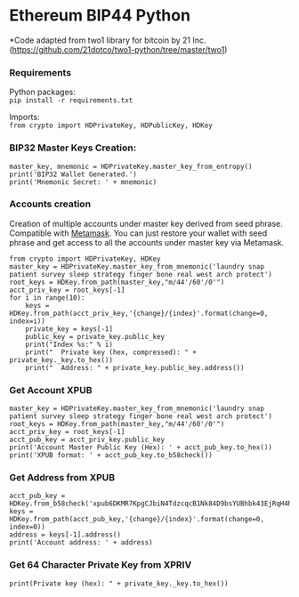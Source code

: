 Ethereum BIP44 Python
================================

*Code adapted from two1 library for bitcoin by 21 Inc. (https://github.com/21dotco/two1-python/tree/master/two1)

### Requirements
Python packages:  
`pip install -r requirements.txt`

Imports:  
`from crypto import HDPrivateKey, HDPublicKey, HDKey`

### BIP32 Master Keys Creation:
```
master_key, mnemonic = HDPrivateKey.master_key_from_entropy()
print('BIP32 Wallet Generated.')  
print('Mnemonic Secret: ' + mnemonic)
```

### Accounts creation
Creation of multiple accounts under master key derived from seed phrase.
Compatible with [Metamask](https://metamask.io). You can just restore your wallet 
with seed phrase and get access to all the accounts under master key via Metamask.
```
from crypto import HDPrivateKey, HDKey
master_key = HDPrivateKey.master_key_from_mnemonic('laundry snap patient survey sleep strategy finger bone real west arch protect')
root_keys = HDKey.from_path(master_key,"m/44'/60'/0'")
acct_priv_key = root_keys[-1]
for i in range(10):
    keys = HDKey.from_path(acct_priv_key,'{change}/{index}'.format(change=0, index=i))
    private_key = keys[-1]
    public_key = private_key.public_key
    print("Index %s:" % i)
    print("  Private key (hex, compressed): " + private_key._key.to_hex())
    print("  Address: " + private_key.public_key.address())
```

### Get Account XPUB
```
master_key = HDPrivateKey.master_key_from_mnemonic('laundry snap patient survey sleep strategy finger bone real west arch protect')
root_keys = HDKey.from_path(master_key,"m/44'/60'/0'")
acct_priv_key = root_keys[-1]
acct_pub_key = acct_priv_key.public_key
print('Account Master Public Key (Hex): ' + acct_pub_key.to_hex())
print('XPUB format: ' + acct_pub_key.to_b58check())
```

### Get Address from XPUB
```
acct_pub_key = HDKey.from_b58check('xpub6DKMR7KpgCJbiN4TdzcqcB1Nk84D9bsYUBhbk43EjRqH4RTjz7UgGLZxcQ4JdHBSHDmTUDLApMwYHRQCbbMCPQEtcbVofZEQjFazpGPT1nW')
keys = HDKey.from_path(acct_pub_key,'{change}/{index}'.format(change=0, index=0))
address = keys[-1].address()
print('Account address: ' + address)
```
### Get 64 Character Private Key from XPRIV
```
print(Private key (hex): " + private_key._key.to_hex())

```





